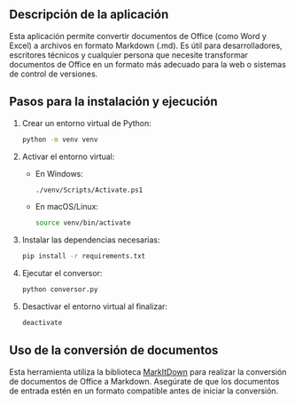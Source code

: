 ## Descripción de la aplicación

Esta aplicación permite convertir documentos de Office (como Word y Excel) a archivos en formato Markdown (.md). Es útil para desarrolladores, escritores técnicos y cualquier persona que necesite transformar documentos de Office en un formato más adecuado para la web o sistemas de control de versiones.

## Pasos para la instalación y ejecución

1. Crear un entorno virtual de Python:
   ```bash
   python -m venv venv
   ```

2. Activar el entorno virtual:
   - En Windows:
     ```bash
     ./venv/Scripts/Activate.ps1
     ```
   - En macOS/Linux:
     ```bash
     source venv/bin/activate
     ```

3. Instalar las dependencias necesarias:
   ```bash
   pip install -r requirements.txt
   ```

4. Ejecutar el conversor:
   ```bash
   python conversor.py
   ```

5. Desactivar el entorno virtual al finalizar:
   ```bash
   deactivate
   ```

## Uso de la conversión de documentos

Esta herramienta utiliza la biblioteca [MarkItDown](https://github.com/microsoft/markitdown) para realizar la conversión de documentos de Office a Markdown. Asegúrate de que los documentos de entrada estén en un formato compatible antes de iniciar la conversión.